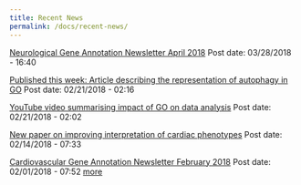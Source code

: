```yaml
---
title: Recent News
permalink: /docs/recent-news/
---
```


[Neurological Gene Annotation Newsletter April 2018](http://www.geneontology.org/article/neurological-gene-annotation-newsletter-april-2018)
Post date: 03/28/2018 - 16:40

[Published this week: Article describing the representation of autophagy in GO](http://www.geneontology.org/article/published-week-article-describing-representation-autophagy-go)
Post date: 02/21/2018 - 02:16

[YouTube video summarising impact of GO on data analysis](http://www.geneontology.org/article/youtube-video-summarising-impact-go-data-analysis)
Post date: 02/21/2018 - 02:02

[New paper on improving interpretation of cardiac phenotypes](http://www.geneontology.org/article/new-paper-improving-interpretation-cardiac-phenotypes)
Post date: 02/14/2018 - 07:33

[Cardiovascular Gene Annotation Newsletter February 2018](http://www.geneontology.org/article/cardiovascular-gene-annotation-newsletter-february-2018)
Post date: 02/01/2018 - 07:52
[more](../recent-news)